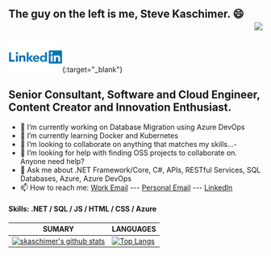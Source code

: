 ## The guy on the left is me, Steve Kaschimer. 😄 <div align = 'right'>![](https://komarev.com/ghpvc/?username=skaschimer&color=red)</div>

[<img src='https://github.com/skaschimer/skaschimer/blob/main/media/Linkedin-Logo.png' alt='linkedin' height='60'>](https://www.linkedin.com/in/skaschimer/){:target="_blank"} 

## Senior Consultant, Software and Cloud Engineer, Content Creator and Innovation Enthusiast.

- 🔭 I’m currently working on Database Migration using Azure DevOps
- 🌱 I’m currently learning Docker and Kubernetes
- 👯 I’m looking to collaborate on anything that matches my skills...- 
- 🤔 I’m looking for help with finding OSS projects to collaborate on. Anyone need help?  
- 💬 Ask me about .NET Framework/Core, C#, APIs, RESTful Services, SQL Databases, Azure, Azure DevOps
- 📫 How to reach me: [Work Email](mailto://steve.kaschimer@slalom.com) --- [Personal Email](mailto://steve@skratsch.com) --- [LinkedIn](https://www.linkedin.com/in/skaschimer/)

#### Skills: .NET / SQL / JS / HTML / CSS / Azure

| **SUMARY**                                                                                                                                              | **LANGUAGES**                                                                                                                                         |
| ------------------------------------------------------------------------------------------------------------------------------------------------------- | ----------------------------------------------------------------------------------------------------------------------------------------------------- |
| [![skaschimer's github stats](https://github-readme-stats.vercel.app/api?username=skaschimer&show_icons=true)](https://github.com/anuraghazra/github-readme-stats) | [![Top Langs](https://github-readme-stats.vercel.app/api/top-langs/?username=skaschimer&layout=compact)](https://github.com/anuraghazra/github-readme-stats)
